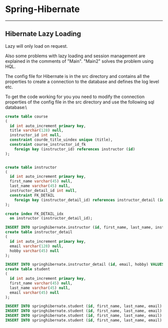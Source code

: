 # Spring-Hibernate

---

## Hibernate Lazy Loading

Lazy will only load on request.

Also some problems with lazy loading and session management are explained in the comments of "Main". "Main2" solves the problem using HQL.

The config file for Hibernate is in the src directory and contains all the properties to create a connection to the database and defines the log level etc.

To get the code working for you you need to modify the connection properties of the config file in the src directory and use the following sql database:\
```sql
create table course
(
  id int auto_increment primary key,
  title varchar(128) null,
  instructor_id int null,
  constraint courde_title_uindex unique (title),
  constraint course_instructor_id_fk
    foreign key (instructor_id) references instructor (id)
);


create table instructor
(
  id int auto_increment primary key,
  first_name varchar(45) null,
  last_name varchar(45) null,
  instructor_detail_id int null,
  constraint FK_DETAIL
    foreign key (instructor_detail_id) references instructor_detail (id)
);

create index FK_DETAIL_idx
  on instructor (instructor_detail_id);

INSERT INTO springhibernate.instructor (id, first_name, last_name, instructor_detail_id) VALUES (1, 'John', 'Doe', 1);
create table instructor_detail
(
  id int auto_increment primary key,
  email varchar(128) null,
  hobby varchar(45) null
);

INSERT INTO springhibernate.instructor_detail (id, email, hobby) VALUES (1, 'test@mail.com', 'swimming');
create table student
(
  id int auto_increment primary key,
  first_name varchar(45) null,
  last_name varchar(45) null,
  email varchar(45) null
);

INSERT INTO springhibernate.student (id, first_name, last_name, email) VALUES (1, 'Jooo', 'JonJon', 'thenewemial@test.com');
INSERT INTO springhibernate.student (id, first_name, last_name, email) VALUES (3, 'Josef', 'JonNoe', 'thenewemial@test.com');
INSERT INTO springhibernate.student (id, first_name, last_name, email) VALUES (6, 'Josef', 'JonNoe', 'thenewemial@test.com');
INSERT INTO springhibernate.student (id, first_name, last_name, email) VALUES (7, 'Josef', 'JonNoe', 'thenewemial@test.com');
```
